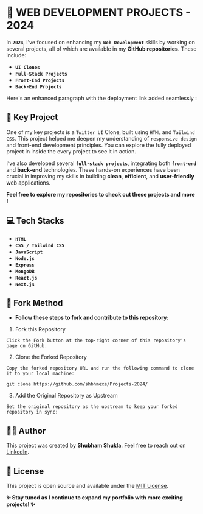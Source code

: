 # 🚀 **WEB DEVELOPMENT PROJECTS - 2024**

In **`2024`**, I’ve focused on enhancing my **`Web Development`** skills by working on several projects, all of which are available in my **GitHub repositories**. These include:

- **`UI Clones`**
- **`Full-Stack Projects`**
- **`Front-End Projects`**
- **`Back-End Projects`**


Here's an enhanced paragraph with the deployment link added seamlessly :

## 🔑 Key Project
One of my key projects is a `Twitter UI` Clone, built using `HTML` and `Tailwind CSS`. This project helped me deepen my understanding of `responsive design` and front-end development principles. You can explore the fully deployed project in inside the every project to see it in action.

I’ve also developed several **`full-stack projects`**, integrating both **`front-end`** and **back-end** technologies. These hands-on experiences have been crucial in improving my skills in building **clean**, **efficient**, and **user-friendly** web applications.

**Feel free to explore my repositories to check out these projects and more !**

## 💻 Tech Stacks
- **`HTML`**
- **`CSS / Tailwind CSS`**
- **`JavaScript`**
- **`Node.js`**
- **`Express`**
- **`MongoDB`**
- **`React.js`**
- **`Next.js`**
  
## 🔄 Fork Method
- **Follow these steps to fork and contribute to this repository:**
  
1. Fork this Repository

`Click the Fork button at the top-right corner of this repository's page on GitHub.`

2. Clone the Forked Repository
   
`Copy the forked repository URL and run the following command to clone it to your local machine:`

```
git clone https://github.com/shbhmexe/Projects-2024/ 
```
3. Add the Original Repository as Upstream
   
`Set the original repository as the upstream to keep your forked repository in sync:`
## 👨‍💻 Author
This project was created by **Shubham Shukla**. Feel free to reach out on [LinkedIn](https://www.linkedin.com/in/shubham-shukla-62095032a/).

## 📝 License
This project is open source and available under the [MIT License](LICENSE).

**✨ Stay tuned as I continue to expand my portfolio with more exciting projects! ✨**
